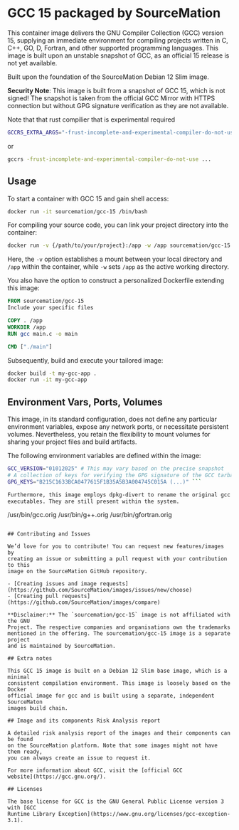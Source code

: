 # GCC 15 packaged by SourceMation

This container image delivers the GNU Compiler Collection (GCC) version 15,
supplying an immediate environment for compiling projects written in C, C++,
GO, D, Fortran, and other supported programming languages. This image is built
upon an unstable snapshot of GCC, as an official 15 release is not yet
available.

Built upon the foundation of the SourceMation Debian 12 Slim image.

**Security Note**: This image is built from a snapshot of GCC 15, which is not
signed! The snapshot is taken from the official GCC Mirror with HTTPS
connection but without GPG signature verification as they are not available.

Note that that rust compilier that is experimental required

```bash
GCCRS_EXTRA_ARGS="-frust-incomplete-and-experimental-compiler-do-not-use"
```
or 
```bash
gccrs -frust-incomplete-and-experimental-compiler-do-not-use ...
```

## Usage

To start a container with GCC 15 and gain shell access:

```bash
docker run -it sourcemation/gcc-15 /bin/bash
```

For compiling your source code, you can link your project directory into the
container:

```bash
docker run -v {/path/to/your/project}:/app -w /app sourcemation/gcc-15 gcc main.c -o main
```

Here, the `-v` option establishes a mount between your local directory and
`/app` within the container, while `-w` sets `/app` as the active working
directory.

You also have the option to construct a personalized Dockerfile extending this
image:

```dockerfile
FROM sourcemation/gcc-15
Include your specific files

COPY . /app
WORKDIR /app
RUN gcc main.c -o main

CMD ["./main"]
```

Subsequently, build and execute your tailored image:

```bash
docker build -t my-gcc-app .
docker run -it my-gcc-app
```

## Environment Vars, Ports, Volumes

This image, in its standard configuration, does not define any particular
environment variables, expose any network ports, or necessitate persistent
volumes. Nevertheless, you retain the flexibility to mount volumes for sharing
your project files and build artifacts.

The following environment variables are defined within the image:

```bash
GCC_VERSION="01012025" # This may vary based on the precise snapshot
# A collection of keys for verifying the GPG signature of the GCC tarball - not used for snapshot
GPG_KEYS="B215C1633BCA0477615F1B35A5B3A004745C015A (...)" ```

Furthermore, this image employs dpkg-divert to rename the original gcc and g++
executables. They are still present within the system.

```
/usr/bin/gcc.orig
/usr/bin/g++.orig
/usr/bin/gfortran.orig
```

## Contributing and Issues

We’d love for you to contribute! You can request new features/images by
creating an issue or submitting a pull request with your contribution to this
image on the SourceMation GitHub repository.

- [Creating issues and image requests](https://github.com/SourceMation/images/issues/new/choose)
- [Creating pull requests](https://github.com/SourceMation/images/compare)

**Disclaimer:** The `sourcemation/gcc-15` image is not affiliated with the GNU
Project. The respective companies and organisations own the trademarks
mentioned in the offering. The sourcemation/gcc-15 image is a separate project
and is maintained by SourceMation.

## Extra notes

This GCC 15 image is built on a Debian 12 Slim base image, which is a minimal
consistent compilation environment. This image is loosely based on the Docker
official image for gcc and is built using a separate, independent SourceMaton
images build chain.

## Image and its components Risk Analysis report

A detailed risk analysis report of the images and their components can be found
on the SourceMation platform. Note that some images might not have them ready,
you can always create an issue to request it.

For more information about GCC, visit the [official GCC
website](https://gcc.gnu.org/).

## Licenses

The base license for GCC is the GNU General Public License version 3 with [GCC
Runtime Library Exception](https://www.gnu.org/licenses/gcc-exception-3.1).

